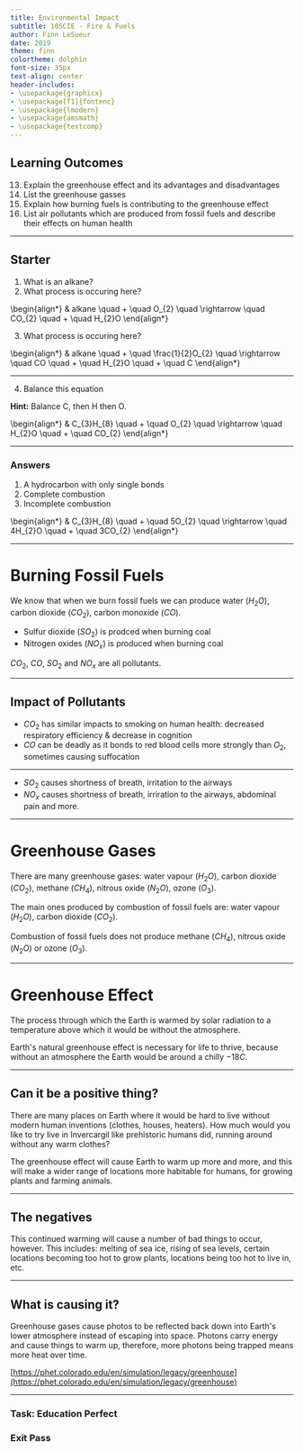```yaml
---
title: Environmental Impact
subtitle: 10SCIE - Fire & Fuels
author: Finn LeSueur
date: 2019
theme: finn
colortheme: dolphin
font-size: 35px
text-align: center
header-includes:
- \usepackage{graphicx}
- \usepackage[T1]{fontenc}
- \usepackage{lmodern}
- \usepackage{amsmath}
- \usepackage{textcomp}
---
```


## Learning Outcomes

13. Explain the greenhouse effect and its advantages and disadvantages
14. List the greenhouse gasses
15. Explain how burning fuels is contributing to the greenhouse effect
16. List air pollutants which are produced from fossil fuels and describe their effects on human health

---

## Starter

1. What is an alkane?
2. What process is occuring here?

\begin{align*}
    & alkane \quad + \quad O_{2} \quad \rightarrow \quad CO_{2} \quad + \quad H_{2}O
\end{align*}

3. What process is occuring here?

\begin{align*}
    & alkane \quad + \quad \frac{1}{2}O_{2} \quad \rightarrow \quad CO \quad + \quad H_{2}O \quad + \quad C
\end{align*}

---

4. Balance this equation

__Hint:__ Balance C, then H then O.

\begin{align*}
    & C_{3}H_{8} \quad + \quad O_{2} \quad \rightarrow \quad H_{2}O \quad + \quad CO_{2}
\end{align*}

---

### Answers

1. A hydrocarbon with only single bonds
2. Complete combustion
3. Incomplete combustion

\begin{align*}
    & C_{3}H_{8} \quad + \quad 5O_{2} \quad \rightarrow \quad 4H_{2}O \quad + \quad 3CO_{2}
\end{align*}

---

# Burning Fossil Fuels

We know that when we burn fossil fuels we can produce water ($H_{2}O$), carbon dioxide ($CO_{2}$), carbon monoxide ($CO$).

- Sulfur dioxide ($SO_{2}$) is prodced when burning coal
- Nitrogen oxides ($NO_{x}$) is produced when burning coal

$CO_{2}$, $CO$, $SO_{2}$ and $NO_{x}$ are all pollutants.

---

## Impact of Pollutants

- $CO_{2}$ has similar impacts to smoking on human health: decreased respiratory efficiency & decrease in cognition
- $CO$ can be deadly as it bonds to red blood cells more strongly than $O_{2}$, sometimes causing suffocation

---

- $SO_{2}$ causes shortness of breath, irritation to the airways
- $NO_{x}$ causes shortness of breath, irriration to the airways, abdominal pain and more.

---

# Greenhouse Gases

There are many greenhouse gases: water vapour ($H_{2}O$), carbon dioxide ($CO_{2}$), methane ($CH_{4}$), nitrous oxide ($N_{2}O$), ozone ($O_{3}$).

The main ones produced by combustion of fossil fuels are: water vapour ($H_{2}O$), carbon dioxide ($CO_{2}$).

Combustion of fossil fuels does not produce methane ($CH_{4}$), nitrous oxide ($N_{2}O$) or ozone ($O_{3}$).

---

# Greenhouse Effect

The process through which the Earth is warmed by solar radiation to a temperature above which it would be without the atmosphere.

Earth's natural greenhouse effect is necessary for life to thrive, because without an atmosphere the Earth would be around a chilly $-18C$.

---

## Can it be a positive thing?

There are many places on Earth where it would be hard to live without modern human inventions (clothes, houses, heaters). How much would you like to try live in Invercargil like prehistoric humans did, running around without any warm clothes?

The greenhouse effect will cause Earth to warm up more and more, and this will make a wider range of locations more habitable for humans, for growing plants and farming animals.

---

## The negatives

This continued warming will cause a number of bad things to occur, however. This includes: melting of sea ice, rising of sea levels, certain locations becoming too hot to grow plants, locations being too hot to live in, etc.

---

## What is causing it?

Greenhouse gases cause photos to be reflected back down into Earth's lower atmosphere instead of escaping into space. Photons carry energy and cause things to warm up, therefore, more photons being trapped means more heat over time.

[https://phet.colorado.edu/en/simulation/legacy/greenhouse](https://phet.colorado.edu/en/simulation/legacy/greenhouse)

---

### Task: Education Perfect
### Exit Pass